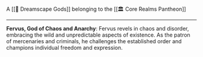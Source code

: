 A [[🛐 Dreamscape Gods]] belonging to the [[🏛 Core Realms Pantheon]]

---

**Fervus, God of Chaos and Anarchy**: Fervus revels in chaos and disorder, embracing the wild and unpredictable aspects of existence. As the patron of mercenaries and criminals, he challenges the established order and champions individual freedom and expression.